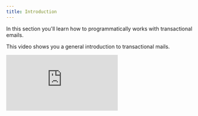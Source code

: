 ```yaml
---
title: Introduction
---
```


In this section you'll learn how to programmatically works with transactional emails.

This video shows you a general introduction to transactional mails.

<iframe class="aspect-video w-full" src="https://www.youtube.com/embed/cIhwpGCrhMg" title="YouTube video player" frameborder="0" allow="accelerometer; autoplay; clipboard-write; encrypted-media; gyroscope; picture-in-picture" allowfullscreen></iframe>
